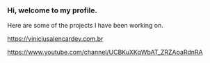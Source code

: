 ### Hi, welcome to my profile.

Here are some of the projects I have been working on.

https://viniciusalencardev.com.br

https://www.youtube.com/channel/UCBKuXKqWbAT_ZRZAoaRdnRA
